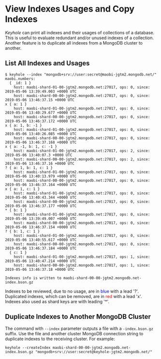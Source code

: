 # View Indexes Usages and Copy Indexes

*Keyhole* can print all indexes and their usages of collections of a database.  This is useful to evaluate redundant and/or unused indexes of a collection.  Another feature is to duplicate all indexes from a MongoDB cluster to another.

## List All Indexes and Usages

```
$ keyhole --index "mongodb+srv://user:secret@maobi-jgtm2.mongodb.net/"
maobi.numbers:
  { _id: 1 }
	host: maobi-shard-01-00-jgtm2.mongodb.net:27017, ops: 0, since: 2019-05-06 13:39:49.003 +0000 UTC
	host: maobi-shard-00-00-jgtm2.mongodb.net:27017, ops: 0, since: 2019-05-06 13:46:37.15 +0000 UTC
x { a: 1 }
	host: maobi-shard-01-00-jgtm2.mongodb.net:27017, ops: 0, since: 2019-05-06 13:40:29.677 +0000 UTC
	host: maobi-shard-00-00-jgtm2.mongodb.net:27017, ops: 0, since: 2019-05-06 13:46:37.172 +0000 UTC
x { a: 1, b: -1 }
	host: maobi-shard-01-00-jgtm2.mongodb.net:27017, ops: 0, since: 2019-05-06 13:40:26.085 +0000 UTC
	host: maobi-shard-00-00-jgtm2.mongodb.net:27017, ops: 0, since: 2019-05-06 13:46:37.168 +0000 UTC
x { a: -1, b: 1, c: -1 }
	host: maobi-shard-01-00-jgtm2.mongodb.net:27017, ops: 2, since: 2019-05-06 13:40:07.3 +0000 UTC
	host: maobi-shard-00-00-jgtm2.mongodb.net:27017, ops: 2, since: 2019-05-06 13:46:37.16 +0000 UTC
? { a: 1, b: 1, c: 1 }
	host: maobi-shard-01-00-jgtm2.mongodb.net:27017, ops: 0, since: 2019-05-06 13:40:13.979 +0000 UTC
	host: maobi-shard-00-00-jgtm2.mongodb.net:27017, ops: 0, since: 2019-05-06 13:46:37.164 +0000 UTC
x { a: 1, c: 1 }
	host: maobi-shard-01-00-jgtm2.mongodb.net:27017, ops: 0, since: 2019-05-06 13:40:43.344 +0000 UTC
	host: maobi-shard-00-00-jgtm2.mongodb.net:27017, ops: 0, since: 2019-05-06 13:46:37.177 +0000 UTC
* { b: 1 }
	host: maobi-shard-01-00-jgtm2.mongodb.net:27017, ops: 0, since: 2019-05-06 13:39:49.007 +0000 UTC
	host: maobi-shard-00-00-jgtm2.mongodb.net:27017, ops: 0, since: 2019-05-06 13:46:37.154 +0000 UTC
? { b: 1, c: 1 }
	host: maobi-shard-01-00-jgtm2.mongodb.net:27017, ops: 0, since: 2019-05-06 13:40:55.617 +0000 UTC
	host: maobi-shard-00-00-jgtm2.mongodb.net:27017, ops: 0, since: 2019-05-06 13:46:37.184 +0000 UTC
  { c: 1 }
	host: maobi-shard-01-00-jgtm2.mongodb.net:27017, ops: 1, since: 2019-05-06 13:40:47.214 +0000 UTC
	host: maobi-shard-00-00-jgtm2.mongodb.net:27017, ops: 1, since: 2019-05-06 13:46:37.18 +0000 UTC

Indexes info is written to maobi-shard-00-00-jgtm2.mongodb.net-index.bson.gz
```

Indexes to be reviewed, due to no usage, are in <span style="color:Blue">blue</span> with a lead '?'.  Duplicated indexes, which can be removed, are in <span style="color:Red">red</span> with a lead 'x'.  Indexes also used as shard keys are with leading '*'.


## Duplicate Indexes to Another MongoDB Cluster

The command with `--index` parameter outputs a file with a `-index.bson.gz` suffix.  Use the file and another cluster MongoDB connection string to duplicate indexes to the receiving cluster.  For example:

```
keyhole --createIndex maobi-shard-00-00-jgtm2.mongodb.net-index.bson.gz "mongodb+srv://user:secret@keyhole-jgtm2.mongodb.net/"
```